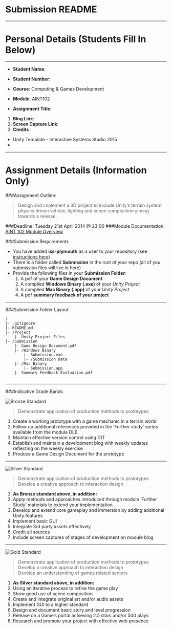 Submission README
=========
---


Personal Details (Students Fill In Below)
===
---
- **Student Name**:
- **Student Number**:


- **Course**: Computing & Games Development
- **Module**: AINT102
- **Assignment Title**:


1. **Blog Link**:
2. **Screen Capture Link**:
3. **Credits**
 * Unity Template - Interactive Systems Studio 2015
 *
---


Assignment Details (Information Only)
===


###Assignment Outline:
>Design and implement a 3D project to include Unity’s terrain system, physics driven vehicle, lighting and scene composition aiming towards a release.


###Deadline: Tuesday 21st April 2014 @ 23:00
###Module Documentation: [AINT 102 Module Overview](https://dle.plymouth.ac.uk/pluginfile.php/225401/mod_resource/content/1/AINT102OverviewandAssignmentSpecification.pdf)


###Submission Requirements
- You have added **iss-plymouth** as a user to your repository (see [instructions here](http://homepage.iss.io/bitbucket-add-user.html))
- There is a folder called **Submission** in the root of your repo (all of you submission files will live in here)
- Provide the following files in your **Submission Folder**:
    1. A pdf of your **Game Design Document**
    2. A compiled **Windows Binary (.exe)** of your *Unity Project*
    3. A compiled **Mac Binary (.app)** of your *Unity Project*
    4. A pdf **summary feedback of your project**

---
###Submission Folder Layout

```
/
|- .gitignore
|- README.md
|- /Project
    |- Unity Project Files
|- /Submission
    |- Game Design Document.pdf
    |- /Windows Binary
        |- Submission.exe
        |- /Submission Data
    |- /Mac Binary
        |- Submission.app
    |- Summary Feedback Evaluation.pdf


```


---
###Indicative Grade Bands

![Bronze Standard](http://iss.io/media/badge-bronze.png "Bronze Standard")

> Demonstrate application of production methods to prototypes

1. Create a working prototype with a game mechanic in a terrain world
2. Follow up additional references provided in the ‘Further study’ series available from the module DLE.
3. Maintain effective version control using GIT
4. Establish and maintain a development blog with weekly updates reflecting on the weekly exercise
5. Produce a Game Design Document for the prototype



---

![Silver Standard](http://iss.io/media/badge-silver.png "Silver Standard")
>Demonstrate application of production methods to prototypes
<br/>Develop a creative approach to interaction design

1. **As Bronze standard above, in addition:**
2. Apply methods and approaches introduced through module ‘Further Study’ materials to extend your implementation.
3. Develop and extend core gameplay and immersion by adding additional Unity features
4. Implement basic GUI
5. Integrate 3rd party assets effectively
6. Credit all sources
7. Include screen captures of stages of development on module blog

---

![Gold Standard](http://iss.io/media/badge-gold.png "Gold Standard")
>Demonstrate application of production methods to prototypes
<br/>Develop a creative approach to interaction design
<br/>Develop an understanding of games related sectors

1. **As Silver standard above, in addition:**
2. Using an iterative process to refine the game play
3. Show good use of scene composition
4. Create and integrate original art and/or audio assets
5. Implement GUI to a higher standard
6. Design and document basic story and level progression
7. Release on a Game’s portal achieving 2.5 stars and/or 500 plays
8. Research and promote your project with effective web presence
